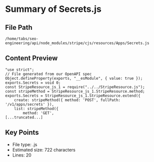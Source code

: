 # Summary of Secrets.js
  
## File Path
`/home/tabs/seo-engineering/api/node_modules/stripe/cjs/resources/Apps/Secrets.js`

## Content Preview
```
"use strict";
// File generated from our OpenAPI spec
Object.defineProperty(exports, "__esModule", { value: true });
exports.Secrets = void 0;
const StripeResource_js_1 = require("../../StripeResource.js");
const stripeMethod = StripeResource_js_1.StripeResource.method;
exports.Secrets = StripeResource_js_1.StripeResource.extend({
    create: stripeMethod({ method: 'POST', fullPath: '/v1/apps/secrets' }),
    list: stripeMethod({
        method: 'GET',
[...truncated...]
```

## Key Points
- File type: .js
- Estimated size: 722 characters
- Lines: 20
